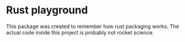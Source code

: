 
# Rust playground

This package was created to remember how rust packaging works.
The actual code inside this project is probably not rocket science.

